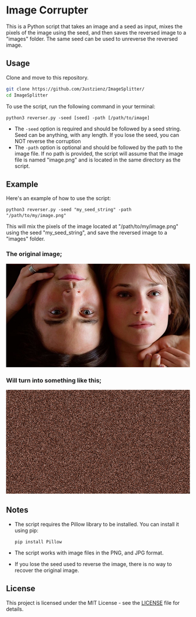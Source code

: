 # Image Corrupter

This is a Python script that takes an image and a seed as input, mixes the pixels of the image using the seed, and then saves the reversed image to a "images" folder. The same seed can be used to unreverse the reversed image.

## Usage

Clone and move to this repository.

```bash
git clone https://github.com/Justzienz/ImageSplitter/
cd ImageSplitter
```

To use the script, run the following command in your terminal:

```
python3 reverser.py -seed [seed] -path [/path/to/image]
```

- The `-seed` option is required and should be followed by a seed string. Seed can be anything, with any length. If you lose the seed, you can NOT reverse the corruption
- The `-path` option is optional and should be followed by the path to the image file. If no path is provided, the script will assume that the image file is named "image.png" and is located in the same directory as the script.

## Example

Here's an example of how to use the script:

```
python3 reverser.py -seed "my_seed_string" -path "/path/to/my/image.png"
```

This will mix the pixels of the image located at "/path/to/my/image.png" using the seed "my_seed_string", and save the reversed image to a "images" folder.

### The original image;
![Original Image](image.png) 
### Will turn into something like this;
![Reversed Image](images/image_reversed.png) 

## Notes

- The script requires the Pillow library to be installed. You can install it using pip:

  ```
  pip install Pillow
  ```

- The script works with image files in the PNG, and JPG format.

- If you lose the seed used to reverse the image, there is no way to recover the original image.

## License

This project is licensed under the MIT License - see the [LICENSE](LICENSE) file for details.
